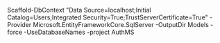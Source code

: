﻿Scaffold-DbContext "Data Source=localhost;Initial Catalog=Users;Integrated Security=True;TrustServerCertificate=True" -Provider Microsoft.EntityFrameworkCore.SqlServer -OutputDir Models -force -UseDatabaseNames -project AuthMS